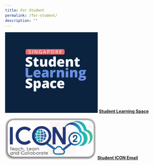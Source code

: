```yaml
---
title: For Student
permalink: /for-student/
description: ""
---
```


![](/images/SLS%20RS%20480_02.png)
****[Student Learning Space](https://vle.learning.moe.edu.sg/login)****


![](/images/icon2_305.png)
**[Student ICON Email](https://workspace.google.com/dashboard)**


